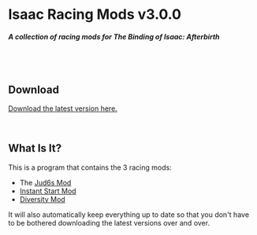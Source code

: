 # Isaac Racing Mods v3.0.0
##### A collection of racing mods for The Binding of Isaac: Afterbirth

<br /><br />

## Download

[Download the latest version here.](https://github.com/Zamiell/isaac-racing-mods/releases/)

<br />

## What Is It?

This is a program that contains the 3 racing mods:
* The [Jud6s Mod](https://github.com/Zamiell/jud6s)
* [Instant Start Mod](https://github.com/Zamiell/isaac-racing-mods/README-instant-start-mod.md)
* [Diversity Mod](https://github.com/Zamiell/isaac-racing-mods/README-diversity-mod.md)

It will also automatically keep everything up to date so that you don't have to be bothered downloading the latest versions over and over.
